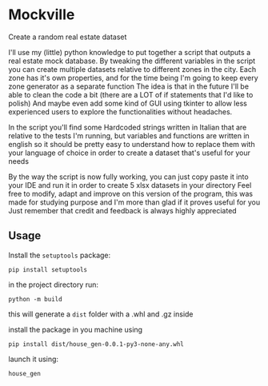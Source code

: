 # Mockville
Create a random real estate dataset 

I'll use my (little) python knowledge to put together a script that outputs a real estate mock database.
By tweaking the different variables in the script you can create multiple datasets relative to different zones in the city.
Each zone has it's own properties, and for the time being I'm going to keep every zone generator as a separate function
The idea is that in the future I'll be able to clean the code a bit (there are a LOT of if statements that I'd like to polish)
And maybe even add some kind of GUI using tkinter to allow less experienced users to explore the functionalities without headaches.

In the script you'll find some Hardcoded strings written in Italian that are relative to the tests I'm running, but variables and functions are written in english so
it should be pretty easy to understand how to replace them with your language of choice in order to create a dataset that's useful for your needs

By the way the script is now fully working, you can just copy paste it into your IDE and run it in order to create 5 xlsx datasets in your directory
Feel free to modify, adapt and improve on this version of the program, this was made for studying purpose and I'm more than glad if it proves useful for you
Just remember that credit and feedback is always highly appreciated


## Usage

Install the `setuptools` package:
```
pip install setuptools
```

in the project directory run:

```
python -m build
```

this will generate a `dist` folder with a .whl and .gz inside

install the package in you machine using
```
pip install dist/house_gen-0.0.1-py3-none-any.whl
```

launch it using:

```
house_gen
```